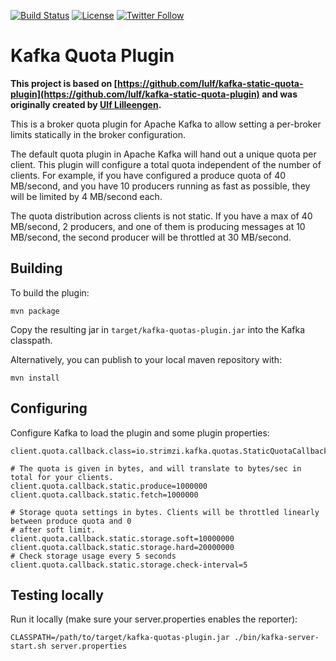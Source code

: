 [![Build Status](https://dev.azure.com/cncf/strimzi/_apis/build/status/kafka-quotas-plugin?branchName=main)](https://dev.azure.com/cncf/strimzi/_build/latest?definitionId=31&branchName=main)
[![License](https://img.shields.io/badge/license-Apache--2.0-blue.svg)](http://www.apache.org/licenses/LICENSE-2.0)
[![Twitter Follow](https://img.shields.io/twitter/follow/strimziio.svg?style=social&label=Follow&style=for-the-badge)](https://twitter.com/strimziio)

# Kafka Quota Plugin

**This project is based on [https://github.com/lulf/kafka-static-quota-plugin](https://github.com/lulf/kafka-static-quota-plugin) and was originally created by [Ulf Lilleengen](https://github.com/lulf).**

This is a broker quota plugin for Apache Kafka to allow setting a per-broker limits statically in
the broker configuration. 

The default quota plugin in Apache Kafka will hand out a unique quota per client. This plugin will configure a total
quota independent of the number of clients. For example, if you have configured a produce
quota of 40 MB/second, and you have 10 producers running as fast as possible, they will be limited by 4 MB/second each. 

The quota distribution across clients is not static. If you have a max of 40 MB/second, 2 producers, and one of them is 
producing messages at 10 MB/second, the second producer will be throttled at 30 MB/second.

## Building

To build the plugin:

```
mvn package
```

Copy the resulting jar in `target/kafka-quotas-plugin.jar` into the Kafka classpath.

Alternatively, you can publish to your local maven repository with:

```
mvn install
```

## Configuring

Configure Kafka to load the plugin and some plugin properties:

```
client.quota.callback.class=io.strimzi.kafka.quotas.StaticQuotaCallback

# The quota is given in bytes, and will translate to bytes/sec in total for your clients.
client.quota.callback.static.produce=1000000
client.quota.callback.static.fetch=1000000

# Storage quota settings in bytes. Clients will be throttled linearly between produce quota and 0
# after soft limit.
client.quota.callback.static.storage.soft=10000000
client.quota.callback.static.storage.hard=20000000
# Check storage usage every 5 seconds
client.quota.callback.static.storage.check-interval=5
```

## Testing locally

Run it locally (make sure your server.properties enables the reporter):

```
CLASSPATH=/path/to/target/kafka-quotas-plugin.jar ./bin/kafka-server-start.sh server.properties
```

